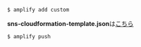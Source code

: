 ```sh
$ amplify add custom
```

**sns-cloudformation-template.json**は[こちら](./src/cloudformation/sns-cloudformation-template.json)

```sh
$ amplify push
```
